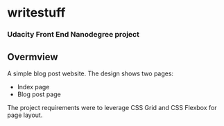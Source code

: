 # writestuff

### Udacity Front End Nanodegree project

## Overmview

A simple blog post website. The design shows two pages:
 - Index page
 - Blog post page

The project requirements were to leverage CSS Grid and CSS Flexbox for page layout. 